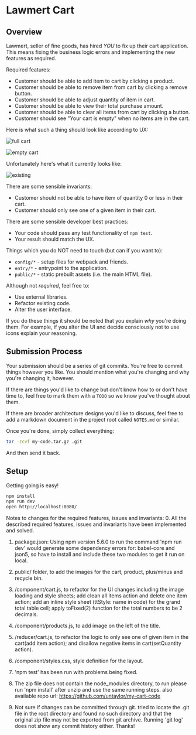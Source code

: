 # Lawmert Cart

## Overview

Lawmert, seller of fine goods, has hired _YOU_ to fix up their cart application. This means fixing the business logic errors and implementing the new features as required.

Required features:

 * Customer should be able to add item to cart by clicking a product.
 * Customer should be able to remove item from cart by clicking a remove button.
 * Customer should be able to adjust quantity of item in cart.
 * Customer should be able to view their total purchase amount.
 * Customer should be able to clear all items from cart by clicking a button.
 * Customer should see "Your cart is empty" when no items are in the cart.

Here is what such a thing should look like according to UX:

![full cart](http://i.imgur.com/IWIoGvh.png)

![empty cart](http://i.imgur.com/3VqMdkZ.png)

Unfortunately here's what it currently looks like:

![existing](http://i.imgur.com/7DSC569.png)

There are some sensible invariants:

 * Customer should not be able to have item of quantity 0 or less in their cart.
 * Customer should only see one of a given item in their cart.

There are some sensible developer best practices:

 * Your code should pass any test functionality of `npm test`.
 * Your result should match the UX.

Things which you do NOT need to touch (but can if you want to):

 * `config/*` - setup files for webpack and friends.
 * `entry/*` - entrypoint to the application.
 * `public/*` - static prebuilt assets (i.e. the main HTML file).

Although not _required_, feel free to:

 * Use external libraries.
 * Refactor existing code.
 * Alter the user interface.

If you do these things it should be noted that you explain _why_ you're doing them. For example, if you alter the UI and decide consciously not to use icons explain your reasoning.

## Submission Process

Your submission should be a series of git commits. You're free to commit things however you like. You should mention what you're changing and why you're changing it, however.

If there are things you'd like to change but don't know how to or don't have time to, feel free to mark them with a `TODO` so we know you've thought about them.

If there are broader architecture designs you'd like to discuss, feel free to add a markdown document in the project root called `NOTES.md` or similar.

Once you're done, simply collect everything:

```sh
tar -zcvf my-code.tar.gz .git
```

And then send it back.

## Setup

Getting going is easy!

```sh
npm install
npm run dev
open http://localhost:8080/
```

Notes to changes for the required features, issues and invariants:
0. All the described required features, issues and invariants have been implemented and solved.

1. package.json: Using npm version 5.6.0 to run the command 'npm run dev' would generate some dependency errors for:
   babel-core and json5, so have to install and include these two modules to get it run on local.

2. public/ folder, to add the images for the cart, product, plus/minus and recycle bin.

3. /component/cart.js, to refactor for the UI changes including the image loading and style sheets;
   add clean all items action and delete one item action; add an inline style sheet (ttStyle: name in code) for
   the grand total table cell; apply toFixed(2) function for the total numbers to be 2 decimals.

4. /component/products.js, to add image on the left of the title.

5. /reducer/cart.js, to refactor the logic to only see one of given item in the cart(add item action);
   and disallow negative items in cart(setQuantity action).

6. /component/styles.css, style definition for the layout.

7. 'npm test' has been run with problems being fixed.

8. The zip file does not contain the node_modules directory, to run please run 'npm install' after unzip and
   use the same running steps. also available repo url: https://github.com/untaylor/my-cart-code

9. Not sure if changes can be committed through git. tried to locate the .git file in the root directory and found
   no such directory and that the original zip file may not be exported from git archive.
   Running 'git log' does not show any commit history either.
   Thanks!

